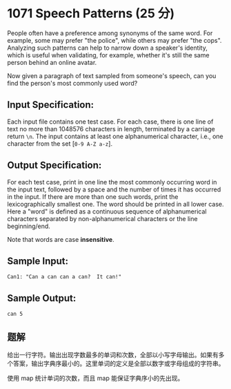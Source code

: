 # 1071 Speech Patterns (25 分)

People often have a preference among synonyms of the same word. For example, some may prefer "the police", while others may prefer "the cops". Analyzing such patterns can help to narrow down a speaker's identity, which is useful when validating, for example, whether it's still the same person behind an online avatar.

Now given a paragraph of text sampled from someone's speech, can you find the person's most commonly used word?

## Input Specification:

Each input file contains one test case. For each case, there is one line of text no more than 1048576 characters in length, terminated by a carriage return `\n`. The input contains at least one alphanumerical character, i.e., one character from the set [`0-9 A-Z a-z`].

## Output Specification:

For each test case, print in one line the most commonly occurring word in the input text, followed by a space and the number of times it has occurred in the input. If there are more than one such words, print the lexicographically smallest one. The word should be printed in all lower case. Here a "word" is defined as a continuous sequence of alphanumerical characters separated by non-alphanumerical characters or the line beginning/end.

Note that words are case **insensitive**.

## Sample Input:

    Can1: "Can a can can a can?  It can!"

## Sample Output:

    can 5

## 题解

给出一行字符。输出出现字数最多的单词和次数，全部以小写字母输出。如果有多个答案，输出字典序最小的。这里单词的定义是全部以数字或字母组成的字符串。

使用 map 统计单词的次数，而且 map 能保证字典序小的先出现。
